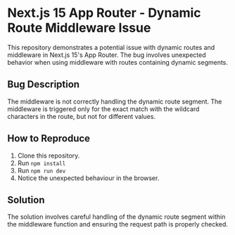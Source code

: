 # Next.js 15 App Router - Dynamic Route Middleware Issue

This repository demonstrates a potential issue with dynamic routes and middleware in Next.js 15's App Router.  The bug involves unexpected behavior when using middleware with routes containing dynamic segments.

## Bug Description

The middleware is not correctly handling the dynamic route segment.  The middleware is triggered only for the exact match with the wildcard characters in the route, but not for different values. 

## How to Reproduce

1. Clone this repository.
2. Run `npm install`
3. Run `npm run dev`
4. Notice the unexpected behaviour in the browser. 

## Solution

The solution involves careful handling of the dynamic route segment within the middleware function and ensuring the request path is properly checked.